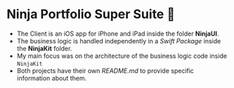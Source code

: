 # Ninja Portfolio Super Suite 🤖
- The Client is an iOS app for iPhone and iPad inside the folder **NinjaUI**.
- The business logic is handled independently in a *Swift Package* inside the **NinjaKit** folder.
- My main focus was on the architecture of the business logic code inside `NinjaKit`
- Both projects have their own *README.md* to provide specific information about them.